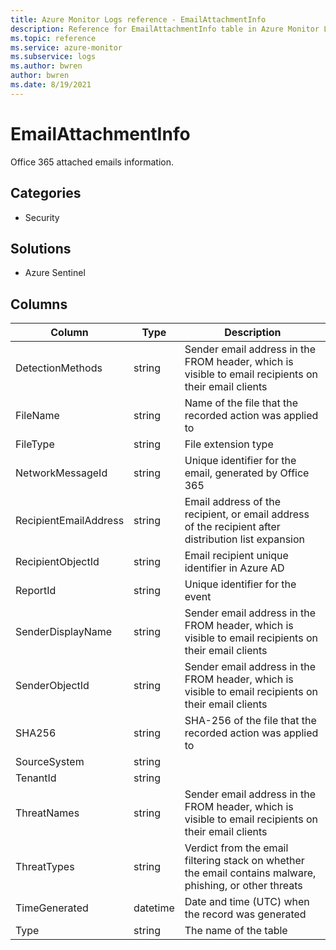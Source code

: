 ```yaml
---
title: Azure Monitor Logs reference - EmailAttachmentInfo
description: Reference for EmailAttachmentInfo table in Azure Monitor Logs.
ms.topic: reference
ms.service: azure-monitor
ms.subservice: logs
ms.author: bwren
author: bwren
ms.date: 8/19/2021
---
```


# EmailAttachmentInfo

 Office 365 attached emails information.

## Categories

- Security
## Solutions

- Azure Sentinel




## Columns

|Column|Type|Description|
|---|---|---|
|DetectionMethods|string|Sender email address in the FROM header, which is visible to email recipients on their email clients|
|FileName|string|Name of the file that the recorded action was applied to|
|FileType|string|File extension type|
|NetworkMessageId|string|Unique identifier for the email, generated by Office 365|
|RecipientEmailAddress|string|Email address of the recipient, or email address of the recipient after distribution list expansion|
|RecipientObjectId|string|Email recipient unique identifier in Azure AD|
|ReportId|string|Unique identifier for the event|
|SenderDisplayName|string|Sender email address in the FROM header, which is visible to email recipients on their email clients|
|SenderObjectId|string|Sender email address in the FROM header, which is visible to email recipients on their email clients|
|SHA256|string|SHA-256 of the file that the recorded action was applied to|
|SourceSystem|string||
|TenantId|string||
|ThreatNames|string|Sender email address in the FROM header, which is visible to email recipients on their email clients|
|ThreatTypes|string|Verdict from the email filtering stack on whether the email contains malware, phishing, or other threats|
|TimeGenerated|datetime|Date and time (UTC) when the record was generated|
|Type|string|The name of the table|
